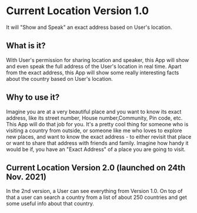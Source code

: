 # Current Location Version 1.0

It will "Show and Speak" an exact address based on User's location.

## What is it?

With User's permission for sharing location and speaker, this App will show and even speak the full address of the User's location in real time. Apart from the exact address, this App will show some really interesting facts about the country based on User's location.

## Why to use it?

Imagine you are at a very beautiful place and you want to know its exact address, like its street number, House number,Community, Pin code, etc. This App will do that job for you. It's a pretty cool thing for someone who is visiting a country from outside, or someone like me who loves to explore new places, and want to know the exact address - to either revisit that place or want to share that address with friends and family. Imagine how handy it would be if, you have an "Exact Address" of a place you are going to visit.

## Current Location Version 2.0 (launched on 24th Nov. 2021)

In the 2nd version, a User can see everything from Version 1.0. On top of that a user can search a country from a list of about 250 countries and get some useful info about that country.
